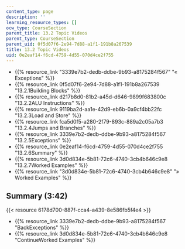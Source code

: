 ```yaml
---
content_type: page
description: ''
learning_resource_types: []
ocw_type: CourseSection
parent_title: 13.2 Topic Videos
parent_type: CourseSection
parent_uid: 0f5d07f6-2e94-7d88-a1f1-191b8a267539
title: 13.2 Topic Videos
uid: 0e2eaf14-f6cd-4759-4d55-070d4ce2f755
---
```


*   {{% resource_link "3339e7b2-dedb-ddbe-9b93-a8175284f567" "« Exceptions" %}}
*   {{% resource_link 0f5d07f6-2e94-7d88-a1f1-191b8a267539 "13.2.1Building Blocks" %}}
*   {{% resource_link d217b8d0-81b2-a45d-d646-9899f683800c "13.2.2ALU Instructions" %}}
*   {{% resource_link 9119ba2d-aa1e-42d9-eb6b-0a9cf4bb22fc "13.2.3Load and Store" %}}
*   {{% resource_link fca5d0f5-a280-2f79-893c-889a2c05a7b3 "13.2.4Jumps and Branches" %}}
*   {{% resource_link 3339e7b2-dedb-ddbe-9b93-a8175284f567 "13.2.5Exceptions" %}}
*   {{% resource_link 0e2eaf14-f6cd-4759-4d55-070d4ce2f755 "13.2.6Summary" %}}
*   {{% resource_link 3d0d834e-5b81-72c6-4740-3cb4b646c9e8 "13.2.7Worked Examples" %}}
*   {{% resource_link "3d0d834e-5b81-72c6-4740-3cb4b646c9e8" "» Worked Examples" %}}

Summary (3:42)
--------------

{{< resource 6178d700-887f-cca4-a439-8e586fb5f4e4 >}}

*   {{% resource_link 3339e7b2-dedb-ddbe-9b93-a8175284f567 "BackExceptions" %}}
*   {{% resource_link 3d0d834e-5b81-72c6-4740-3cb4b646c9e8 "ContinueWorked Examples" %}}